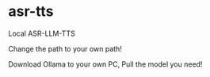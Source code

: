 # asr-tts
Local ASR-LLM-TTS

Change the path to your own path!

Download Ollama to your own PC, Pull the model you need!
